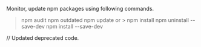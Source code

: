Monitor, update npm packages using following commands.

> npm audit
> npm outdated
> npm update or > npm install <package name>
> npm uninstall <old package> --save-dev
> npm install <new package> --save-dev

// Updated deprecated code.
